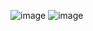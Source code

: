 ![image](https://github.com/user-attachments/assets/dd4232a3-ed10-4e5d-9d6b-0778295dfd85)
![image](https://github.com/user-attachments/assets/5151d304-5ebe-4694-8019-a302c632ffb6)
